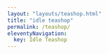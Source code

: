 ```yaml
---
layout: "layouts/teashop.html"
title: "idle teashop"
permalink: /teashop/
eleventyNavigation:
  key: Idle Teashop
---
```


